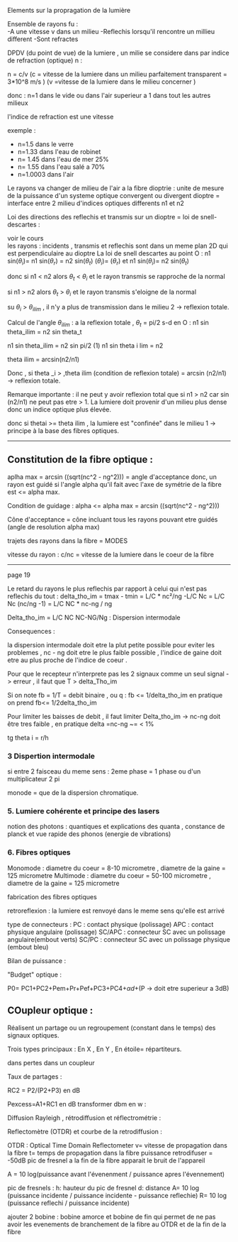 Elements sur la propragation de la lumière 

Ensemble de rayons fu :  
    -A une vitesse v dans un milieu 
    -Reflechis lorsqu'il rencontre un millieu different
    -Sont refractes 

DPDV (du point de vue) de la lumiere , un milie se considere dans par indice de refraction (optique) n  : 


n = c/v (c = vitesse de la lumiere dans un milieu parfaitement transparent = 3*10^8 m/s ) (v =vitesse de la lumiere dans le milieu concerner )

donc :
n=1 dans le vide ou dans l'air 
superieur a 1 dans tout les autres milieux
 
l'indice de refraction est une vitesse 

exemple : 
* n=1.5 dans le verre 
* n=1.33 dans l'eau de robinet
* n= 1.45 dans l'eau de mer 25% 
* n= 1.55 dans l'eau salé a 70%
* n=1.0003 dans l'air 

Le rayons va changer de milieu de l'air a la fibre 
dioptrie : unite de mesure de la puissance d'un systeme optique convergent ou divergent
dioptre = interface entre 2 milieu d'indices optiques differents n1 et n2 

Loi des directions des reflechis et transmis sur un dioptre = loi de snell-descartes :  

voir le cours  
les rayons : 
incidents , transmis et reflechis sont dans un meme plan 2D  qui est perpendiculaire au dioptre
La loi de snell descartes au point O : 
n1 sin($\theta_i$)= n1 sin($\theta_r$) = n2 sin($\theta_t$) ($\theta_i$)= ($\theta_r$) et n1 sin($\theta_i$)= n2 sin($\theta_t$)

donc si n1 < n2 alors $\theta_t$ < $\theta_i$ et le rayon transmis se rapproche de la normal 

si n1 > n2 alors $\theta_t$ > $\theta_i$ et le rayon transmis s'eloigne de la normal

su $\theta_i$ > $\theta_{ilim}$  , il n'y a plus de transmission dans le milieu 2 -> reflexion totale. 

Calcul de l'angle $\theta_{ilim}$ :
a la reflexion totale , $\theta_t$ = pi/2 
s-d en O : n1 sin theta_ilim = n2 sin theta_t

n1 sin theta_ilim = n2 sin pi/2 (1)
n1 sin theta i lim = n2

theta ilim = arcsin(n2/n1)

Donc , si theta _i > ,theta ilim (condition de reflexion totale) = arcsin (n2/n1) -> reflexion totale.

Remarque importante : il ne peut y avoir reflexion total que si n1 > n2 car sin (n2/n1) ne peut pas etre > 1. 
La lumiere doit provenir d'un milieu plus dense donc un indice optique plus élevée.

donc si thetai >= theta ilim , la lumiere est "confinée" dans le milieu 1 -> principe à la base des fibres optiques. 

---
## Constitution de la fibre optique : 


aplha max = arcsin ((sqrt(nc^2 - ng^2))) = angle d'acceptance 
donc, un rayon est guidé si l'angle alpha qu'il fait avec l'axe de symétrie de la fibre est <= alpha max. 

Condition de guidage : alpha <= alpha max = arcsin ((sqrt(nc^2 - ng^2)))

Cône d'acceptance = cône incluant tous les rayons pouvant etre guidés (angle de resolution alpha max)

trajets des rayons dans la fibre = MODES 

vitesse du rayon : c/nc = vitesse de la lumiere dans le coeur de la fibre

--- 
page 19 

Le retard du rayons le plus reflechis par rapport à celui qui n'est pas reflechis du tout : delta_tho_im = tmax - tmin = L/C * nc²/ng -L/C Nc = L/C Nc (nc/ng -1) = L/C NC * nc-ng / ng 

Delta_tho_im = L/C NC NC-NG/Ng : Dispersion intermodale 

Consequences : 

la dispersion intermodale doit etre la plut petite possible pour eviter les problemes , nc - ng doit etre le plus faible possible , l'indice de gaine doit etre au plus proche de l'indice de coeur . 

Pour que le recepteur n'interprete pas les 2 signaux comme un seul signal -> erreur , il faut que T > delta_Tho_im

Si on note fb = 1/T = debit binaire , ou q :
fb <= 1/delta_tho_im
en pratique on prend fb<= 1/2delta_tho_im 

Pour limiter les baisses de debit , il faut limiter Delta_tho_im -> nc-ng doit être tres faible , en pratique delta =nc-ng ~= < 1% 


tg theta i = r/h


### 3 Dispertion intermodale 

si entre 2 faisceau du meme sens : 2eme phase = 1 phase ou d'un multiplicateur 2 pi

monode = que de la dispersion chromatique. 


### 5. Lumiere cohérente et principe des lasers 

notion des photons : quantiques et explications des quanta , constance de planck et vue rapide des phonos (energie de vibrations)




### 6. Fibres optiques 

Monomode : diametre du coeur = 8-10 micrometre , diametre de la gaine = 125 micrometre
Multimode : diametre du coeur = 50-100 micrometre , diametre de la gaine = 125 micrometre


fabrication des fibres optiques 

retroreflexion : la lumiere est renvoyé dans le meme sens qu'elle est arrivé

type de connecteurs :
PC : contact physique (polissage)
APC : contact physique angulaire (polissage)
SC/APC : connecteur SC avec un polissage angulaire(embout verts)
SC/PC : connecteur SC avec un polissage physique (embout bleu)

Bilan de puissance : 

"Budget" optique : 

P0= PC1+PC2+Pem+Pr+Pef+PC3+PC4+$\alpha d$+(P -> doit etre superieur a 3dB)

## COupleur optique : 

Réalisent un partage ou un regroupement (constant dans le temps) des signaux optiques. 

Trois types principaux :
En X , En Y , En étoile= répartiteurs.

dans pertes dans un coupleur 

Taux de partages :

RC2 = P2/(P2+P3) en dB

Pexcess=A1+RC1 en dB
transformer dbm en w :

Diffusion Rayleigh , rétrodiffusion et réflectrométrie :

Reflectomètre (OTDR) et courbe de la retrodiffusion :

OTDR : Optical Time Domain Reflectometer
v= vitesse de propagation dans la fibre 
t= temps de propagation dans la fibre
puissance retrodifuser = -50dB 
pic de fresnel 
a la fin de la fibre apparait le bruit de l'appareil 

A = 10 log(puissance avant l'évenenment / puissance apres l'évennement)

pic de fresnels :
h: hauteur du pic de fresnel
d: distance 
A= 10 log (puissance incidente / puissance incidente - puissance reflechie)
R= 10 log (puissance reflechi / puissance incidente)

ajouter 2 bobine : bobine amorce et bobine de fin qui permet de ne pas avoir les evenements de branchement de la fibre au OTDR et de la fin de la fibre





